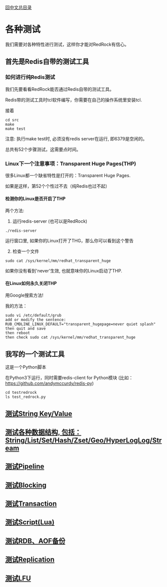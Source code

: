 [回中文总目录](menu_cn.md)

# 各种测试

我们需要对各种特性进行测试，这样你才能对RedRock有信心。

## 首先是Redis自带的测试工具

### 如何进行纯Redis测试

我们先要看看RedRock能否通过Redis自带的测试工具。

Redis带的测试工具时tcl软件编写，你需要在自己的操作系统里安装tcl.

接着
```
cd src
make
make test
```
注意: 执行make test时, 必须没有redis server在运行, 即6379是空闲的。

总共有52个步骤测试，这需要点时间。

### Linux下一个注意事项：Transparent Huge Pages(THP)

很多Linux都一个缺省特性是打开的：Transparent Huge Pages.

如果是这样，第52个个性过不去（纯Redis也过不起）

#### 检测你的Linux是否开启了THP 

两个方法:

1. 运行redis-server (也可以是RedRock)
```
./redis-server
```
运行窗口里, 如果你的Linux打开了THG，那么你可以看到这个警告

2. 检查一个文件
```
sudo cat /sys/kernel/mm/redhat_transparent_huge
```
如果你没有看到'never'生效, 也就意味你的Linux启动了THP.

#### 在Linux如何永久关闭THP

用Google搜索方法!

我的方法：

```
sudo vi /etc/default/grub
add or modify the sentence:
RUB_CMDLINE_LINUX_DEFAULT="transparent_hugepage=never quiet splash"
then quit and save
then reboot
then check sudo cat /sys/kernel/mm/redhat_transparent_huge
```

## 我写的一个测试工具

这是一个Python脚本 

在Python3下运行，同时需要redis-client for Python模块 (比如：https://github.com/andymccurdy/redis-py)
```
cd testredrock
ls test_redrock.py
```

## [测试String Key/Value](test_cn_kv.md)

## [测试各种数据结构, 包括：String/List/Set/Hash/Zset/Geo/HyperLogLog/Stream](test_cn_alltypes.md)

## [测试Pipeline](test_cn_pipeline.md)

## [测试Blocking](test_cn_block.md)

## [测试Transaction](test_cn_transaction.md)

## [测试Script(Lua)](test_cn_lua.md)

## [测试RDB、AOF备份](test_cn_backup.md)

## [测试Replication](test_cn_replication.md)

## [测试LFU](test_cn_lfu.md)



